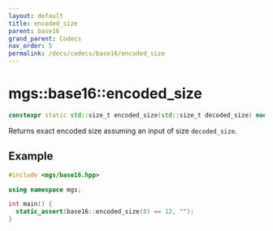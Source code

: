 ```yaml
---
layout: default
title: encoded_size
parent: base16
grand_parent: Codecs
nav_order: 5
permalink: /docs/codecs/base16/encoded_size
---
```


# mgs::base16::encoded_size

```cpp
constexpr static std::size_t encoded_size(std::size_t decoded_size) noexcept;
```

Returns exact encoded size assuming an input of size `decoded_size`.

## Example

```cpp
#include <mgs/base16.hpp>

using namespace mgs;

int main() {
  static_assert(base16::encoded_size(8) == 12, "");
}
```
